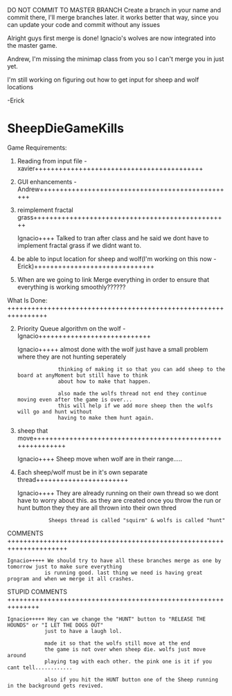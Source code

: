 DO NOT COMMIT TO MASTER BRANCH
Create a branch in your name and commit there, I'll merge branches later.
it works better that way, since you can update your code and commit without any issues


Alright guys first merge is done! Ignacio's wolves are now integrated into the master game.

Andrew, I'm missing the minimap class from you so I can't merge you in just yet.

I'm still working on figuring out how to get input for sheep and wolf locations 

-Erick

SheepDieGameKills
=================
Game Requirements:

1. Reading from input file - xavier++++++++++++++++++++++++++++++++++++++++++

     
3. GUI enhancements - Andrew+++++++++++++++++++++++++++++++++++++++++++++++++

4. reimplement fractal grass+++++++++++++++++++++++++++++++++++++++++++++++++

    Ignacio++++ Talked to tran after class and he said we dont have to implement fractal grass if we didnt want to.


6. be able to input location for sheep and wolf(I'm working on this now - Erick)++++++++++++++++++++++++++++++


99.  When are we going to link Merge everything in order to ensure that everything is working smoothly?????? 




What Is Done: ++++++++++++++++++++++++++++++++++++++++++++++++++++++++++++++++

2. Priority Queue algorithm on the wolf - Ignacio++++++++++++++++++++++++++++

    Ignacio+++++ almost done with the wolf just have a small problem where they are not hunting seperately
                        
                    thinking of making it so that you can add sheep to the board at anyMoment but still have to think
                    about how to make that happen. 
                    
                    also made the wolfs thread not end they continue moving even after the game is over...
                    this will help if we add more sheep then the wolfs will go and hunt without
                    having to make them hunt again.                    
                    
5. sheep that move+++++++++++++++++++++++++++++++++++++++++++++++++++++++++++

    Ignacio++++ Sheep move when wolf are in their range.....

7. Each sheep/wolf must be in it's own separate thread+++++++++++++++++++++++

    Ignacio++++ They are already running on their own thread so we dont have to worry about this.
                 as they are created once you throw the run or hunt button they they are all thrown into their own thred
                
                 Sheeps thread is called "squirm" & wolfs is called "hunt"

COMMENTS +++++++++++++++++++++++++++++++++++++++++++++++++++++++++++++++++++++

    Ignacio+++++ We should try to have all these branches merge as one by tomorrow just to make sure everything 
                is running good. last thing we need is having great program and when we merge it all crashes.
                
                
                
STUPID COMMENTS ++++++++++++++++++++++++++++++++++++++++++++++++++++++++++++++

    Ignacio+++++ Hey can we change the "HUNT" button to "RELEASE THE HOUNDS" or "I LET THE DOGS OUT"
                just to have a laugh lol.
                
                made it so that the wolfs still move at the end
                the game is not over when sheep die. wolfs just move around 
                playing tag with each other. the pink one is it if you cant tell............ 
                
                also if you hit the HUNT button one of the Sheep running in the background gets revived.
